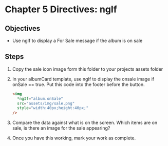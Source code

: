 # Chapter 5 Directives: ngIf

## Objectives

- Use ngIf to display a For Sale message if the album is on sale

## Steps

1. Copy the sale icon image form this folder to your projects assets folder

2. In your albumCard template, use ngIf to display the onsale image if onSale == true. Put this code into the footer before the button.

   ```html
   <img
     *ngIf="album.onSale"
     src="assets/img/sale.png"
     style="width:40px;height:40px;"
   />
   ```

3. Compare the data against what is on the screen. Which items are on sale, is there an image for the sale appearing?

4. Once you have this working, mark your work as complete.
